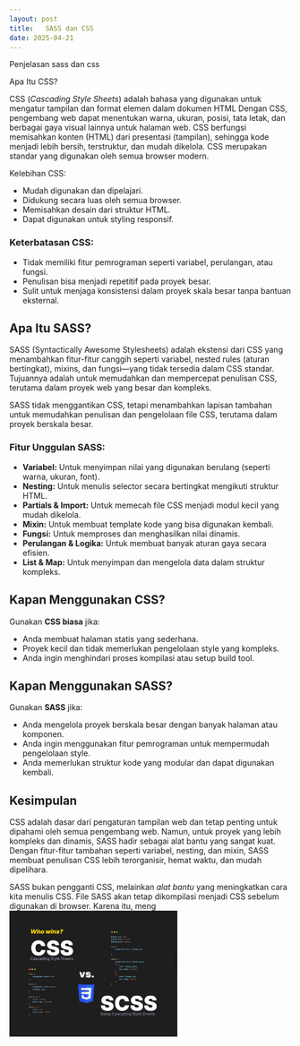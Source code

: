 ```yaml
---
layout: post
title:   SASS dan CSS
date: 2025-04-21
---
```


Penjelasan sass dan css

 Apa Itu CSS?

CSS (*Cascading Style Sheets*) adalah bahasa yang digunakan untuk mengatur tampilan dan format 
elemen dalam dokumen HTML Dengan CSS, pengembang web dapat menentukan warna, ukuran, posisi, tata letak, dan berbagai gaya visual lainnya untuk halaman web.
CSS berfungsi memisahkan konten (HTML) dari presentasi (tampilan), sehingga kode menjadi lebih bersih, terstruktur, dan mudah dikelola. CSS merupakan standar yang digunakan oleh semua browser modern.

Kelebihan CSS:

- Mudah digunakan dan dipelajari.
- Didukung secara luas oleh semua browser.
- Memisahkan desain dari struktur HTML.
- Dapat digunakan untuk styling responsif.

### Keterbatasan CSS:
- Tidak memiliki fitur pemrograman seperti variabel, perulangan, atau fungsi.
- Penulisan bisa menjadi repetitif pada proyek besar.
- Sulit untuk menjaga konsistensi dalam proyek skala besar tanpa bantuan eksternal.


## Apa Itu SASS?
SASS (Syntactically Awesome Stylesheets) adalah ekstensi dari CSS yang menambahkan fitur-fitur canggih seperti variabel, nested rules (aturan bertingkat), mixins, dan fungsi—yang tidak tersedia dalam CSS standar. Tujuannya adalah untuk memudahkan dan mempercepat penulisan CSS, terutama dalam proyek web yang besar dan kompleks.



SASS tidak menggantikan CSS, tetapi menambahkan lapisan tambahan untuk memudahkan penulisan dan pengelolaan file CSS, terutama dalam proyek berskala besar.

### Fitur Unggulan SASS:
- **Variabel:** Untuk menyimpan nilai yang digunakan berulang (seperti warna, ukuran, font).
- **Nesting:** Untuk menulis selector secara bertingkat mengikuti struktur HTML.
- **Partials & Import:** Untuk memecah file CSS menjadi modul kecil yang mudah dikelola.
- **Mixin:** Untuk membuat template kode yang bisa digunakan kembali.
- **Fungsi:** Untuk memproses dan menghasilkan nilai dinamis.
- **Perulangan & Logika:** Untuk membuat banyak aturan gaya secara efisien.
- **List & Map:** Untuk menyimpan dan mengelola data dalam struktur kompleks.


## Kapan Menggunakan CSS?

Gunakan **CSS biasa** jika:
- Anda membuat halaman statis yang sederhana.
- Proyek kecil dan tidak memerlukan pengelolaan style yang kompleks.
- Anda ingin menghindari proses kompilasi atau setup build tool.

## Kapan Menggunakan SASS?

Gunakan **SASS** jika:
- Anda mengelola proyek berskala besar dengan banyak halaman atau komponen.
- Anda ingin menggunakan fitur pemrograman untuk mempermudah pengelolaan style.
- Anda memerlukan struktur kode yang modular dan dapat digunakan kembali.



## Kesimpulan

CSS adalah dasar dari pengaturan tampilan web dan tetap penting untuk dipahami oleh semua pengembang web. Namun, untuk proyek yang lebih kompleks dan dinamis, SASS hadir sebagai alat bantu yang sangat kuat. 
Dengan fitur-fitur tambahan seperti variabel, nesting, dan mixin, SASS membuat penulisan CSS lebih terorganisir, hemat waktu, dan mudah dipelihara.

SASS bukan pengganti CSS, melainkan *alat bantu* yang meningkatkan cara kita menulis CSS. File SASS akan tetap dikompilasi menjadi CSS sebelum digunakan di browser. Karena itu, meng
<img src="/assets/images/-css-scss.jpg.webp" alt="html link dan lists" style="width: 300px;">
